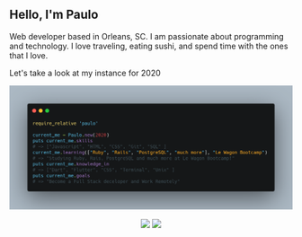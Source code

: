 ## Hello, I'm Paulo 
Web developer based in Orleans, SC. I am passionate about programming and technology. 
I love traveling, eating sushi, and spend time with the ones that I love.

Let's take a look at my instance for 2020

<img src="https://github.com/plooliveira/plooliveira/blob/master/introduction_me.png?raw=true" alt="introduction" width="1000"> 

<p align="center">
<a href="https://www.linkedin.com/in/paulo-vitor-oliveira-b7871510a/"><img src="https://img.shields.io/badge/linkedin-%230077B5.svg?&style=for-the-badge&logo=linkedin&logoColor=white"/></a>
<a href="https://codepen.io/plooliveira"><img src="https://img.shields.io/badge/codepen-%23E4405F.svg?&style=for-the-badge&logo=codepen&logoColor=white"/></a>

</p>
 
